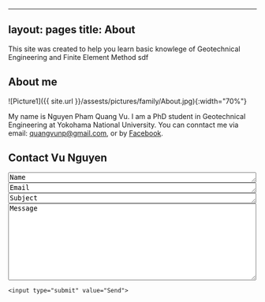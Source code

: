 ----
layout: pages
title: About
---

This site was created to help you learn basic knowlege of Geotechnical Engineering and Finite Element Method
sdf

## About me

![Picture1]({{ site.url }}/assests/pictures/family/About.jpg){:width="70%"}

My name is Nguyen Pham Quang Vu. I am a PhD student in Geotechnical Engineering at Yokohama National University. You can conntact me via email: quangvunp@gmail.com, or by [Facebook]("https://www.facebook.com/quangvu.np"). 

## Contact Vu Nguyen

<form action="https://formspree.io/quangvunp@gmail.com"
      method="POST">
    <textarea class="form-control" id="textarea" name="name" rows = "1" cols ="60">Name</textarea>
    <textarea class="form-control" id="textarea" name="email" rows = "1" cols ="60">Email</textarea>
    <textarea class="form-control" id="textarea" name="email" rows = "1" cols ="60">Subject</textarea>
    <textarea id = "message" placeholder = "Message" class="form-control" id="textarea" name="message" rows = "10" cols ="60">Message</textarea><br />
    
    <input type="submit" value="Send">
</form>
